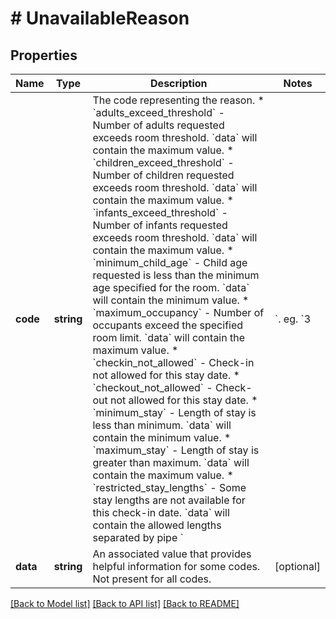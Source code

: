 # # UnavailableReason

## Properties

Name | Type | Description | Notes
------------ | ------------- | ------------- | -------------
**code** | **string** | The code representing the reason. * &#x60;adults_exceed_threshold&#x60; - Number of adults requested exceeds room threshold. &#x60;data&#x60; will contain the maximum value. * &#x60;children_exceed_threshold&#x60; - Number of children requested exceeds room threshold. &#x60;data&#x60; will contain the maximum value. * &#x60;infants_exceed_threshold&#x60; - Number of infants requested exceeds room threshold. &#x60;data&#x60; will contain the maximum value. * &#x60;minimum_child_age&#x60; - Child age requested is less than the minimum age specified for the room. &#x60;data&#x60; will contain the minimum value. * &#x60;maximum_occupancy&#x60; - Number of occupants exceed the specified room limit. &#x60;data&#x60; will contain the maximum value. * &#x60;checkin_not_allowed&#x60; - Check-in not allowed for this stay date. * &#x60;checkout_not_allowed&#x60; - Check-out not allowed for this stay date. * &#x60;minimum_stay&#x60; - Length of stay is less than minimum. &#x60;data&#x60; will contain the minimum value. * &#x60;maximum_stay&#x60; - Length of stay is greater than maximum. &#x60;data&#x60; will contain the maximum value. * &#x60;restricted_stay_lengths&#x60; - Some stay lengths are not available for this check-in date. &#x60;data&#x60; will contain the allowed lengths separated by pipe &#x60;|&#x60;. eg. &#x60;3|5|6&#x60; * &#x60;same_day_restrictions&#x60; - Room is not available due to same day booking restrictions. * &#x60;maximum_rooms&#x60; - Room count exceeds provider limit. &#x60;data&#x60; will contain the maximum value. * &#x60;children_not_supported&#x60; - The property is restricted to adults only. * &#x60;minimum_advance_purchase&#x60; - Minimum Advance Purchase requirement not met. &#x60;data&#x60; will contain the minimum value. * &#x60;maximum_advance_purchase&#x60; - Maximum Advance Purchase requirement not met. &#x60;data&#x60; will contain the maximum value. * &#x60;partial_inventory_available&#x60; - Some of the dates have no inventory available for the specified duration. &#x60;data&#x60; will contain the unavailable dates separated by pipe &#x60;|&#x60;. eg. &#x60;2023-10-21|2023-10-23&#x60; * &#x60;no_inventory_available&#x60; - No inventory is available for the specified duration. | [optional]
**data** | **string** | An associated value that provides helpful information for some codes. Not present for all codes. | [optional]

[[Back to Model list]](../../README.md#models) [[Back to API list]](../../README.md#endpoints) [[Back to README]](../../README.md)
